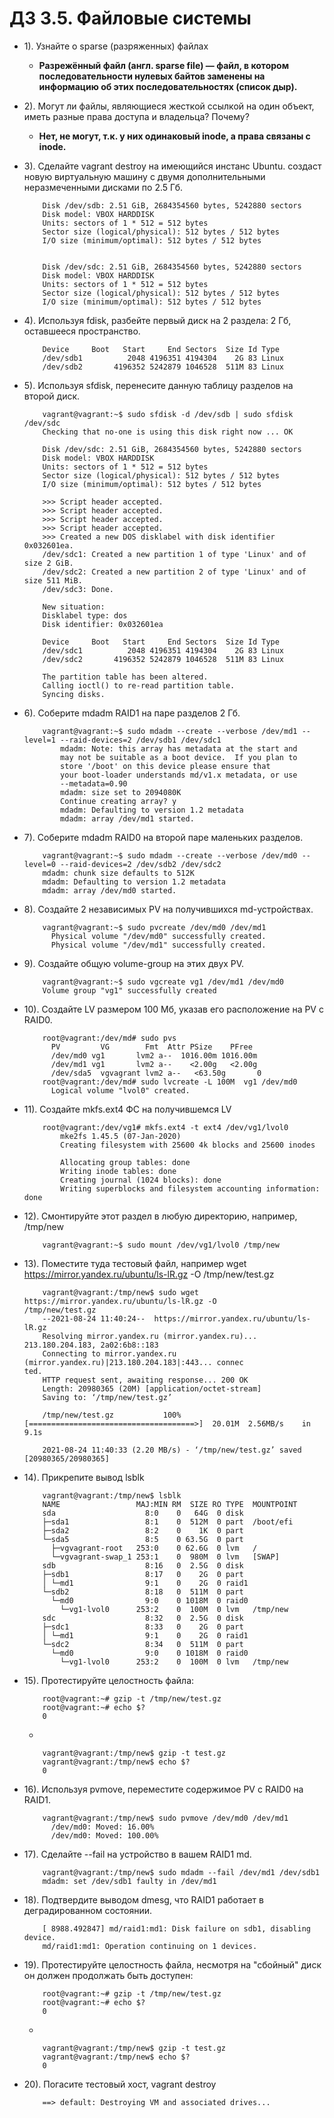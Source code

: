 # ДЗ 3.5. Файловые системы
- 1). Узнайте о sparse (разряженных) файлах  
	
	- __Разрежённый файл (англ. sparse file) — файл, в котором последовательности нулевых байтов
	заменены на информацию об этих последовательностях (список дыр).__

- 2). Могут ли файлы, являющиеся жесткой ссылкой на один объект, иметь разные права доступа и владельца? Почему?
	  
	- __Нет, не могут, т.к. у них одинаковый inode, а права связаны с inode.__  

- 3). Сделайте vagrant destroy на имеющийся инстанс Ubuntu.
создаст новую виртуальную машину с двумя дополнительными неразмеченными дисками по 2.5 Гб.


	```
		Disk /dev/sdb: 2.51 GiB, 2684354560 bytes, 5242880 sectors
		Disk model: VBOX HARDDISK
		Units: sectors of 1 * 512 = 512 bytes
		Sector size (logical/physical): 512 bytes / 512 bytes
		I/O size (minimum/optimal): 512 bytes / 512 bytes


		Disk /dev/sdc: 2.51 GiB, 2684354560 bytes, 5242880 sectors
		Disk model: VBOX HARDDISK
		Units: sectors of 1 * 512 = 512 bytes
		Sector size (logical/physical): 512 bytes / 512 bytes
		I/O size (minimum/optimal): 512 bytes / 512 bytes

	```
- 4). Используя fdisk, разбейте первый диск на 2 раздела: 2 Гб, оставшееся пространство.

	```
		Device     Boot   Start     End Sectors  Size Id Type
		/dev/sdb1          2048 4196351 4194304    2G 83 Linux
		/dev/sdb2       4196352 5242879 1046528  511M 83 Linux

	```

- 5). Используя sfdisk, перенесите данную таблицу разделов на второй диск.
    
	```
		vagrant@vagrant:~$ sudo sfdisk -d /dev/sdb | sudo sfdisk /dev/sdc
		Checking that no-one is using this disk right now ... OK

		Disk /dev/sdc: 2.51 GiB, 2684354560 bytes, 5242880 sectors
		Disk model: VBOX HARDDISK
		Units: sectors of 1 * 512 = 512 bytes
		Sector size (logical/physical): 512 bytes / 512 bytes
		I/O size (minimum/optimal): 512 bytes / 512 bytes

		>>> Script header accepted.
		>>> Script header accepted.
		>>> Script header accepted.
		>>> Script header accepted.
		>>> Created a new DOS disklabel with disk identifier 0x032601ea.
		/dev/sdc1: Created a new partition 1 of type 'Linux' and of size 2 GiB.
		/dev/sdc2: Created a new partition 2 of type 'Linux' and of size 511 MiB.
		/dev/sdc3: Done.

		New situation:
		Disklabel type: dos
		Disk identifier: 0x032601ea

		Device     Boot   Start     End Sectors  Size Id Type
		/dev/sdc1          2048 4196351 4194304    2G 83 Linux
		/dev/sdc2       4196352 5242879 1046528  511M 83 Linux

		The partition table has been altered.
		Calling ioctl() to re-read partition table.
		Syncing disks.
	```

- 6). Соберите mdadm RAID1 на паре разделов 2 Гб.

	```
		vagrant@vagrant:~$ sudo mdadm --create --verbose /dev/md1 --level=1 --raid-devices=2 /dev/sdb1 /dev/sdc1
            mdadm: Note: this array has metadata at the start and
            may not be suitable as a boot device.  If you plan to
            store '/boot' on this device please ensure that
            your boot-loader understands md/v1.x metadata, or use
            --metadata=0.90
            mdadm: size set to 2094080K
            Continue creating array? y
            mdadm: Defaulting to version 1.2 metadata
            mdadm: array /dev/md1 started.
	```

- 7). Соберите mdadm RAID0 на второй паре маленьких разделов. 

 	```
		vagrant@vagrant:~$ sudo mdadm --create --verbose /dev/md0 --level=0 --raid-devices=2 /dev/sdb2 /dev/sdc2
		mdadm: chunk size defaults to 512K
		mdadm: Defaulting to version 1.2 metadata
		mdadm: array /dev/md0 started.
	```
 
- 8). Создайте 2 независимых PV на получившихся md-устройствах. 

 	```
		vagrant@vagrant:~$ sudo pvcreate /dev/md0 /dev/md1
		  Physical volume "/dev/md0" successfully created.
		  Physical volume "/dev/md1" successfully created.

	```

- 9). Создайте общую volume-group на этих двух PV.

 	```
		vagrant@vagrant:~$ sudo vgcreate vg1 /dev/md1 /dev/md0
		Volume group "vg1" successfully created

	```
- 10). Создайте LV размером 100 Мб, указав его расположение на PV с RAID0. 

 	```
		root@vagrant:/dev/md# sudo pvs
		  PV         VG        Fmt  Attr PSize    PFree
		  /dev/md0 vg1       lvm2 a--  1016.00m 1016.00m
		  /dev/md1 vg1       lvm2 a--    <2.00g   <2.00g
		  /dev/sda5  vgvagrant lvm2 a--   <63.50g       0
		root@vagrant:/dev/md# sudo lvcreate -L 100M  vg1 /dev/md0
		  Logical volume "lvol0" created.
	```
- 11). Создайте mkfs.ext4 ФС на получившемся LV

 	```
		root@vagrant:/dev/vg1# mkfs.ext4 -t ext4 /dev/vg1/lvol0
            mke2fs 1.45.5 (07-Jan-2020)
            Creating filesystem with 25600 4k blocks and 25600 inodes
    
            Allocating group tables: done
            Writing inode tables: done
            Creating journal (1024 blocks): done
            Writing superblocks and filesystem accounting information: done
	```
	
- 12). Смонтируйте этот раздел в любую директорию, например, /tmp/new

 	```
		vagrant@vagrant:~$ sudo mount /dev/vg1/lvol0 /tmp/new
	```
		 
- 13). Поместите туда тестовый файл, 
		например wget https://mirror.yandex.ru/ubuntu/ls-lR.gz -O /tmp/new/test.gz

 	```
		vagrant@vagrant:/tmp/new$ sudo wget https://mirror.yandex.ru/ubuntu/ls-lR.gz -O                          /tmp/new/test.gz
		--2021-08-24 11:40:24--  https://mirror.yandex.ru/ubuntu/ls-lR.gz
		Resolving mirror.yandex.ru (mirror.yandex.ru)... 213.180.204.183, 2a02:6b8::183
		Connecting to mirror.yandex.ru (mirror.yandex.ru)|213.180.204.183|:443... connec                         ted.
		HTTP request sent, awaiting response... 200 OK
		Length: 20980365 (20M) [application/octet-stream]
		Saving to: ‘/tmp/new/test.gz’

		/tmp/new/test.gz           100%[=====================================>]  20.01M  2.56MB/s    in 9.1s

		2021-08-24 11:40:33 (2.20 MB/s) - ‘/tmp/new/test.gz’ saved [20980365/20980365]
	```		
		
- 14). Прикрепите вывод lsblk

 	```
		vagrant@vagrant:/tmp/new$ lsblk
		NAME                 MAJ:MIN RM  SIZE RO TYPE  MOUNTPOINT
		sda                    8:0    0   64G  0 disk
		├─sda1                 8:1    0  512M  0 part  /boot/efi
		├─sda2                 8:2    0    1K  0 part
		└─sda5                 8:5    0 63.5G  0 part
		  ├─vgvagrant-root   253:0    0 62.6G  0 lvm   /
		  └─vgvagrant-swap_1 253:1    0  980M  0 lvm   [SWAP]
		sdb                    8:16   0  2.5G  0 disk
		├─sdb1                 8:17   0    2G  0 part
		│ └─md1                9:1    0    2G  0 raid1
		└─sdb2                 8:18   0  511M  0 part
		  └─md0                9:0    0 1018M  0 raid0
			└─vg1-lvol0      253:2    0  100M  0 lvm   /tmp/new
		sdc                    8:32   0  2.5G  0 disk
		├─sdc1                 8:33   0    2G  0 part
		│ └─md1                9:1    0    2G  0 raid1
		└─sdc2                 8:34   0  511M  0 part
		  └─md0                9:0    0 1018M  0 raid0
			└─vg1-lvol0      253:2    0  100M  0 lvm   /tmp/new
	```

- 15). Протестируйте целостность файла:

 	```
		root@vagrant:~# gzip -t /tmp/new/test.gz
		root@vagrant:~# echo $?
		0

	```
	-
	```
		vagrant@vagrant:/tmp/new$ gzip -t test.gz
		vagrant@vagrant:/tmp/new$ echo $?
		0
	```

- 16). Используя pvmove, переместите содержимое PV с RAID0 на RAID1.

 	```
		vagrant@vagrant:/tmp/new$ sudo pvmove /dev/md0 /dev/md1
		  /dev/md0: Moved: 16.00%
		  /dev/md0: Moved: 100.00%
	```
	
- 17). Сделайте --fail на устройство в вашем RAID1 md.

 	```
		vagrant@vagrant:/tmp/new$ sudo mdadm --fail /dev/md1 /dev/sdb1
		mdadm: set /dev/sdb1 faulty in /dev/md1
	```

- 18). Подтвердите выводом dmesg, что RAID1 работает в деградированном состоянии.

 	```
		[ 8988.492847] md/raid1:md1: Disk failure on sdb1, disabling device.
        md/raid1:md1: Operation continuing on 1 devices.
	```

- 19). Протестируйте целостность файла, несмотря на "сбойный" диск он должен продолжать быть доступен:

 	```
		root@vagrant:~# gzip -t /tmp/new/test.gz
		root@vagrant:~# echo $?
		0
	```
	-
	```
		vagrant@vagrant:/tmp/new$ gzip -t test.gz
		vagrant@vagrant:/tmp/new$ echo $?
		0
	```
- 20). Погасите тестовый хост, vagrant destroy

 	```
		==> default: Destroying VM and associated drives...		
	```
